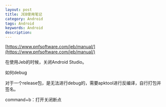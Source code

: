 ```yaml
---
layout: post
title: JEB使用笔记
category: Android
tags: Android
keywords: Android
description: 
---
```




[https://www.pnfsoftware.com/jeb/manual/](https://www.pnfsoftware.com/jeb/manual/)

在使用Jeb的时候，关闭Android Studio。



如何debug


对于一个release包，是无法进行debug的，需要apktool进行反编译，自行打包并签名。

command+b：打开关闭断点